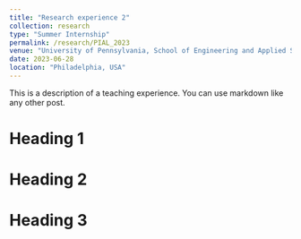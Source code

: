```yaml
---
title: "Research experience 2"
collection: research
type: "Summer Internship"
permalink: /research/PIAL_2023
venue: "University of Pennsylvania, School of Engineering and Applied Science"
date: 2023-06-28
location: "Philadelphia, USA"
---
```


This is a description of a teaching experience. You can use markdown like any other post.

Heading 1
======

Heading 2
======

Heading 3
======
